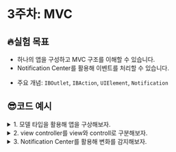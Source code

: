 # 3주차: MVC
## 🔥실험 목표
    
- 하나의 앱을 구성하고 MVC 구조를 이해할 수 있습니다.
- Notification Center를 활용해 이벤트를 처리할 수 있습니다.
    
* 주요 개념: `IBOutlet`, `IBAction`, `UIElement`, `Notification`

## 😎코드 예시

<details>
<summary> 1. 모델 타입을 활용해 앱을 구상해보자. </summary>
<div markdown="1">

```swift=
import UIKit

struct Registrant {
    var name: String
    var phoneNumber: String
}

class ViewController: UIViewController {
    
    @IBOutlet weak var nameTextField: UITextField!
    @IBOutlet weak var phoneNumberTextField: UITextField!
    @IBOutlet weak var nameLabel: UILabel!
    @IBOutlet weak var phoneNumberLabel: UILabel!
    
    var registrantList: [Registrant] = []
    
    override func viewDidLoad() {
        super.viewDidLoad()
        
    }
    @IBAction func hitRegisterButton(_ sender: Any) {
        register()
    }
    
    @IBAction func hitCheckButton(_ sender: Any) {
        nameLabel.text = registrantList.last?.name
        phoneNumberLabel.text = registrantList.last?.phoneNumber
    }
    
    func register() {
        guard let name = nameTextField.text,
              let phoneNumber = phoneNumberTextField.text else {
           return
        }
        
        let registrant = Registrant(name: name, phoneNumber: phoneNumber)
        registrantList.append(registrant)
    }
    
    @objc func changeLabel() {
        nameLabel.text = registrantList.last?.name
        phoneNumberLabel.text = registrantList.last?.phoneNumber
    }
}

```
        
</div>
</details>

    
<details>
<summary> 2. view controller를 view와 controll로 구분해보자. </summary>
<div markdown="1">

- Cocoa MVC에서는 이 둘을 따로 놓고 보기 힘들다고 판단했습니다. 이미 제공해주는 템플릿자체가 둘의 관계가 밀접한 관계를 가지고 있다고 생각합니다. 그 이유는 이미 ViewController내부에서 Storyboard의 UI Component들을 관리 할 수 있는 IBOutlet과 이벤트를 처리할 수 있는 IBAction이 존재하기도 하고 코드 베이스를 사용하여 UI를 구현하는 경우 또한 존재하니 Storyboard를 View와 동일시 하는 것은 무리가 있다고 생각합니다. 
    
- 또한, 모델의 데이터가 갱신되어 View를 갱신하여야 하는 경우 결국 갱신된 데이터는 ViewController에서의 UI Component를 다루는 IBOutlet을 통해 갱신되어지므로 온전히 Storyboard가 View와 동일시 되는 것은 불가하다 생각합니다.
        
</div>
</details>

<details>
<summary> 3. Notification Center를 활용해 변화를 감지해보자. </summary>
<div markdown="1">
    
보통 Notification Center는 화면과 화면 사이에서 사용한다. 
다만 이번 스터디 예제에서는 한 화면에서 버튼으로 구현하는 방법으로 연습하였다. 

```swift=
    struct Registrant {
    var name: String? = "준비중입니다"
    var phoneNumber: String? = "준비중입니다"
}

class ViewController: UIViewController {
    
    @IBOutlet weak var nameTextField: UITextField! //view
    @IBOutlet weak var phoneNumberTextField: UITextField! //view
    @IBOutlet weak var nameLabel: UILabel! //view
    @IBOutlet weak var phoneNumberLabel: UILabel! //view

    var registrantList: [Registrant] = [] // Model
    
    override func viewDidLoad() { //view
        super.viewDidLoad()
        // Do any additional setup after loading the view.
    
        NotificationCenter.default.addObserver(self, selector: #selector (register), name: Notification.Name("register"), object: nil)
        
    }

    @IBAction func hitRegisterButton(_ sender: Any) {
        var member: Registrant = Registrant()
        
        member.name = nameTextField.text
        member.phoneNumber = phoneNumberTextField.text
        
        registrantList.append(member)
        
        NotificationCenter.default.post(name: Notification.Name("register"), object: registrantList)
        
//        NotificationCenter.default.removeObserver(self, name: Notification.Name("register"), object: nil)
        
    }
    
    @objc func register() {
        nameLabel.text = registrantList.last?.name
        phoneNumberLabel.text = registrantList.last?.phoneNumber
    }
}

```
        
</div>
</details>
